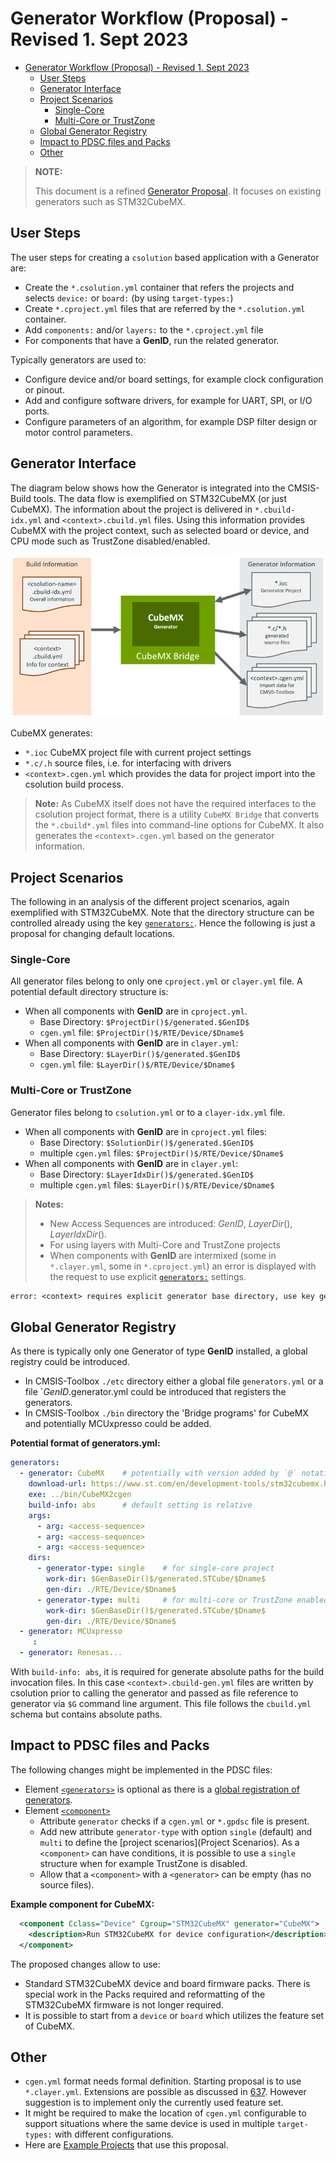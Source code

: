 # Generator Workflow (Proposal) - Revised 1. Sept 2023
<!-- markdownlint-disable MD013 -->

- [Generator Workflow (Proposal) - Revised 1. Sept 2023](#generator-workflow-proposal---revised-1-sept-2023)
  - [User Steps](#user-steps)
  - [Generator Interface](#generator-interface)
  - [Project Scenarios](#project-scenarios)
    - [Single-Core](#single-core)
    - [Multi-Core or TrustZone](#multi-core-or-trustzone)
  - [Global Generator Registry](#global-generator-registry)
  - [Impact to PDSC files and Packs](#impact-to-pdsc-files-and-packs)
  - [Other](#other)

>**NOTE:**
>
> This document is a refined [Generator Proposal](https://github.com/Open-CMSIS-Pack/devtools/blob/main/tools/projmgr/docs/Manual/Generator%20\(Proposal\).md). It focuses on existing generators such as STM32CubeMX.

## User Steps

The user steps for creating a `csolution` based application with a Generator are:

- Create the `*.csolution.yml` container that refers the projects and selects `device:` or `board:`  (by using `target-types:`)
- Create `*.cproject.yml` files that are referred by the `*.csolution.yml` container.
- Add `components:` and/or `layers:` to the `*.cproject.yml` file
- For components that have a **GenID**, run the related generator.

Typically generators are used to:

- Configure device and/or board settings, for example clock configuration or pinout.
- Add and configure software drivers, for example for UART, SPI, or I/O ports.
- Configure parameters of an algorithm, for example DSP filter design or motor control parameters.

## Generator Interface

The diagram below shows how the Generator is integrated into the CMSIS-Build tools. The data flow is exemplified on STM32CubeMX (or just CubeMX). The information about the project is delivered in `*.cbuild-idx.yml` and `<context>.cbuild.yml` files. Using this information provides CubeMX with the project context, such as selected board or device, and CPU mode such as TrustZone disabled/enabled.

![Generator Information](./images/Generator-Information.png "Generator Information")

CubeMX generates:

- `*.ioc` CubeMX project file with current project settings
- `*.c/.h` source files, i.e. for interfacing with drivers
- `<context>.cgen.yml` which provides the data for project import into the csolution build process.

> **Note:**  As CubeMX itself does not have the required interfaces to the csolution project format, there is a utility `CubeMX Bridge` that converts the `*.cbuild*.yml` files into command-line options for CubeMX. It also generates the `<context>.cgen.yml` based on the generator information.

## Project Scenarios

The following in an analysis of the different project scenarios, again exemplified with STM32CubeMX.
Note that the directory structure can be controlled already using the key [`generators:`](https://github.com/Open-CMSIS-Pack/cmsis-toolbox/blob/main/docs/YML-Input-Format.md#generators). Hence the following is just a proposal for changing default locations.

### Single-Core

All generator files belong to only one `cproject.yml` or `clayer.yml` file.  A potential default directory structure is:

- When all components with **GenID** are in `cproject.yml`.
  - Base Directory: `$ProjectDir()$/generated.$GenID$`
  - `cgen.yml` file: `$ProjectDir()$/RTE/Device/$Dname$`
- When all components with **GenID** are in `clayer.yml`:
  - Base Directory: `$LayerDir()$/generated.$GenID$`
  - `cgen.yml` file: `$LayerDir()$/RTE/Device/$Dname$`

### Multi-Core or TrustZone

Generator files belong to `csolution.yml` or to a `clayer-idx.yml` file.

- When all components with **GenID** are in `cproject.yml` files:
  - Base Directory: `$SolutionDir()$/generated.$GenID$`
  - multiple `cgen.yml` files: `$ProjectDir()$/RTE/Device/$Dname$`
- When all components with **GenID** are in `clayer.yml`:
  - Base Directory: `$LayerIdxDir()$/generated.$GenID$`
  - multiple `cgen.yml` files: `$LayerDir()$/RTE/Device/$Dname$`

> **Notes:**
>
> - New Access Sequences are introduced: $GenID$, $LayerDir()$, $LayerIdxDir()$.
> - For using layers with Multi-Core and TrustZone projects
> - When components with **GenID** are intermixed (some in `*.clayer.yml`, some in `*.cproject.yml`) an error is displayed with the request to use explicit [`generators:`](https://github.com/Open-CMSIS-Pack/cmsis-toolbox/blob/main/docs/YML-Input-Format.md#generators) settings.

```txt
error: <context> requires explicit generator base directory, use key generator: 
```

## Global Generator Registry

As there is typically only one Generator of type **GenID** installed, a global registry could be introduced.

- In CMSIS-Toolbox `./etc` directory either a global file `generators.yml` or a file `$GenID$.generator.yml could be introduced that registers the generators.
- In CMSIS-Toolbox `./bin` directory the 'Bridge programs' for CubeMX and potentially MCUxpresso could be added.

**Potential format of generators.yml:**

```yml
generators:
  - generator: CubeMX    # potentially with version added by `@` notation
    download-url: https://www.st.com/en/development-tools/stm32cubemx.html
    exe: ../bin/CubeMX2cgen
    build-info: abs      # default setting is relative
    args:
      - arg: <access-sequence> 
      - arg: <access-sequence> 
      - arg: <access-sequence>
    dirs:
      - generator-type: single    # for single-core project
        work-dir: $GenBaseDir()$/generated.STCube/$Dname$
        gen-dir: ./RTE/Device/$Dname$
      - generator-type: multi     # for multi-core or TrustZone enabled projects
        work-dir: $GenBaseDir()$/generated.STCube/$Dname$
        gen-dir: ./RTE/Device/$Dname$
  - generator: MCUxpresso
     :
  - generator: Renesas...
```

With `build-info: abs`, it is required for generate absolute paths for the build invocation files.  In this case `<context>.cbuild-gen.yml` files are written by csolution prior to calling the generator and passed as file reference to generator via `$G` command line argument. This file follows the `cbuild.yml` schema but contains absolute paths.

## Impact to PDSC files and Packs

The following changes might be implemented in the PDSC files:

- Element [`<generators>`](https://open-cmsis-pack.github.io/Open-CMSIS-Pack-Spec/main/html/pdsc_generators_pg.html) is optional as there is a [global registration of generators](#global-generator-registry).
- Element [`<component>`](https://open-cmsis-pack.github.io/Open-CMSIS-Pack-Spec/main/html/pdsc_components_pg.html#element_component)
  - Attribute `generator` checks if a `cgen.yml` or `*.gpdsc` file is present.
  - Add new attribute `generator-type` with option `single` (default) and `multi` to define the [project scenarios](Project Scenarios). As a `<component>` can have conditions, it is possible to use a `single` structure when for example TrustZone is disabled.
  - Allow that a `<component>` with a `<generator>` can be empty (has no source files).

**Example component for CubeMX:**

```xml
  <component Cclass="Device" Cgroup="STM32CubeMX" generator="CubeMX">
    <description>Run STM32CubeMX for device configuration</description>
  </component>
```

The proposed changes allow to use:

- Standard STM32CubeMX device and board firmware packs. There is special work in the Packs required and reformatting of the STM32CubeMX firmware is not longer required.
- It is possible to start from a `device` or `board` which utilizes the feature set of CubeMX.

## Other

- `cgen.yml` format needs formal definition. Starting proposal is to use `*.clayer.yml`. Extensions are possible as discussed in [637](https://github.com/Open-CMSIS-Pack/devtools/issues/637). However suggestion is to implement only the currently used feature set.
- It might be required to make the location of `cgen.yml` configurable to support situations where the same device is used in multiple `target-types:` with different configurations.
- Here are [Example Projects](https://github.com/DavidLesnjak/cgen_mockup) that use this proposal.
